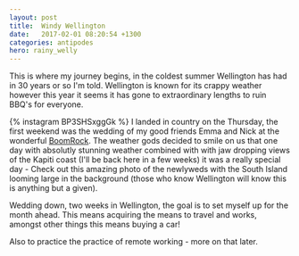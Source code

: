 ```yaml
---
layout: post
title:  Windy Wellington
date:   2017-02-01 08:20:54 +1300
categories: antipodes
hero: rainy_welly
---
```

This is where my journey begins, in the coldest summer Wellington has had in 30 years or so I'm told. Wellington is known for its crappy weather however this year it seems it has gone to extraordinary lengths to ruin BBQ's for everyone.

{% instagram BP3SHSxggGk %}
I landed in country on the Thursday, the first weekend was the wedding of my good friends Emma and Nick at the wonderful [BoomRock](http://www.boomrock.co.nz/). The weather gods decided to smile on us that one day with absolutly stunning weather combined with with jaw dropping views of the Kapiti coast (I'll be back here in a few weeks) it was a really special day - Check out this amazing photo of the newlyweds with the South Island looming large in the background (those who know Wellington will know this is anything but a given).

Wedding down, two weeks in Wellington, the goal is to set myself up for the month ahead. This means acquiring the means to travel and works, amongst other things this means buying a car!

Also to practice the practice of remote working - more on that later.
